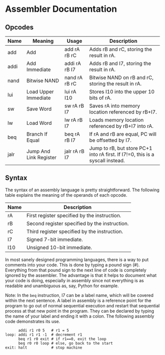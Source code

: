 # Assembler Documentation

## Opcodes
| Name | Meaning                | Usage         | Description                                                                    |
| ---- | ---------------------- | ------------- | ------------------------------------------------------------------------------ |
| add  | Add                    | add rA rB rC  | Adds rB and rC, storing the result in rA.                                      |
| addi | Add Immediate          | addi rA rB I7 | Adds rB and I7, storing the result in rA.                                      |
| nand | Bitwise NAND           | nand rA rB rC | Bitwise NAND on rB and rC, storing the result in rA.                           |
| lui  | Load Upper Immediate   | lui rA I10    | Stores I10 into the upper 10 bits of rA.                                       |
| sw   | Save Word              | sw rA rB I7   | Saves rA into memory location referenced by rB+I7.                             |
| lw   | Load Word              | lw rA rB I7   | Loads memory location referenced by rB+I7 into rA.                             |
| beq  | Branch If Equal        | beq rA rB I7  | If rA and rB are equal, PC will be offsetted by I7.                            |
| jalr | Jump And Link Register | jalr rA rB I7 | Jump to rB, but store PC+1 into rA first. If I7!=0, this is a syscall instead. |

## Syntax
The syntax of an assembly language is pretty straightforward.
The following table explains the meaning of the operands of each opcode.

| Name | Description                                   |
| ---- | --------------------------------------------- |
| rA   | First register specified by the instruction.  |
| rB   | Second register specified by the instruction. |
| rC   | Third register specified by the instruction.  |
| I7   | Signed 7-bit immediate.                       |
| I10  | Unsigned 10-bit immediate.                    |

In most sanely designed programming languages, there is a way to put comments into your code.
This is done by typing a pound sign (#).
Everything from that pound sign to the next line of code is completely ignored by the assembler.
The advantage is that it helps to document what your code is doing, especially in assembly since not everything is as readable and unambiguous as, say, Python for example.

Note: In the `beq` instruction, I7 can be a label name, which will be covered within the next sentence.
A label in assembly is a reference point for the program to go out of normal sequential execution and restart that sequential process at that new point in the program.
They can be declared by typing the name of your label and ending it with a colon.
The following assembly code demonstrates its use.

```
      addi r1 r0 5   # r1 = 5
loop: addi r1 r1 -1  # decrement r1
      beq r1 r0 exit # if r1==0, exit the loop
      beq r0 r0 loop # else, go back to the start
exit: halt           # stop machine
```
